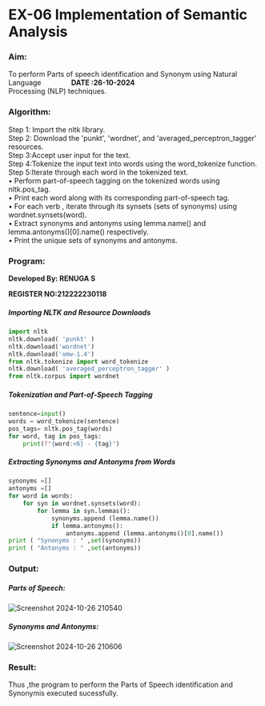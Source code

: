 # EX-06 Implementation of Semantic Analysis
### Aim: 
To perform Parts of speech identification and Synonym using Natural Language &emsp;&emsp;&emsp;&emsp;**DATE :26-10-2024**<br>Processing (NLP) techniques.
### Algorithm:
Step 1: Import the nltk library.<br>
Step 2: Download the 'punkt', 'wordnet', and 'averaged_perceptron_tagger' resources.<br>
Step 3:Accept user input for the text.<br>
Step 4:Tokenize the input text into words using the word_tokenize function.<br>
Step 5:Iterate through each word in the tokenized text.<br>
•	Perform part-of-speech tagging on the tokenized words using nltk.pos_tag.<br>
•	Print each word along with its corresponding part-of-speech tag.<br>
•	For each verb , iterate through its synsets (sets of synonyms) using wordnet.synsets(word).<br>
•	Extract synonyms and antonyms using lemma.name() and lemma.antonyms()[0].name() respectively.<br>
•	Print the unique sets of synonyms and antonyms.
### Program:
**Developed By: RENUGA S**

**REGISTER NO:212222230118**
##### Importing NLTK and Resource Downloads
```Python
import nltk
nltk.download( 'punkt' )
nltk.download('wordnet')
nltk.download('omw-1.4')
from nltk.tokenize import word_tokenize
nltk.download( 'averaged_perceptron_tagger' )
from nltk.corpus import wordnet
```
##### Tokenization and Part-of-Speech Tagging
```Python
sentence=input()
words = word_tokenize(sentence)
pos_tags= nltk.pos_tag(words)
for word, tag in pos_tags:
    print(f"{word:<6} - {tag}")
```
##### Extracting Synonyms and Antonyms from Words
```Python
synonyms =[]
antonyms =[]
for word in words:
    for syn in wordnet.synsets(word):
        for lemma in syn.lemmas():
            synonyms.append (lemma.name())
            if lemma.antonyms():
                antonyms.append (lemma.antonyms()[0].name())
print ( "Synonyms : " ,set(synonyms))
print ( "Antonyms : " ,set(antonyms))
```

### Output:
##### Parts of Speech:
![Screenshot 2024-10-26 210540](https://github.com/user-attachments/assets/1d6792e5-2b04-4cff-a1f5-d4ab1ed18034)

##### Synonyms and Antonyms:
![Screenshot 2024-10-26 210606](https://github.com/user-attachments/assets/7e1b48d8-6b27-429b-9b21-caa9bd6066df)

### Result:
Thus ,the program to perform the Parts of Speech identification and Synonymis executed sucessfully.<br>

